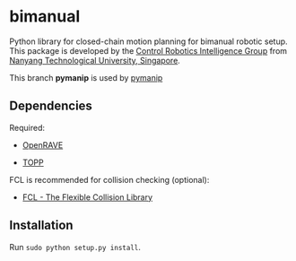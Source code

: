 # bimanual
Python library for closed-chain motion planning for bimanual robotic setup. This package is developed by the [Control Robotics Intelligence Group](http://www.ntu.edu.sg/home/cuong/) from [Nanyang Technological University, Singapore](http://www.ntu.edu.sg).

This branch **pymanip** is used by [pymanip](https://gitlab.com/puttichai/pymanip.git)

## Dependencies

Required:
- [OpenRAVE](https://github.com/rdiankov/openrave)

- [TOPP](https://github.com/quangounet/TOPP)

FCL is recommended for collision checking (optional):
- [FCL - The Flexible Collision Library](https://github.com/flexible-collision-library/fcl)


## Installation
Run `sudo python setup.py install`.
